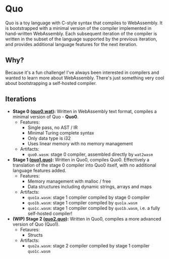 # Quo

Quo is a toy language with C-style syntax that compiles to WebAssembly. It is bootstrapped with a minimal version of the compiler implemented in hand-written WebAssembly. Each subsequent iteration of the compiler is written in the subset of the language supported by the previous iteration, and provides additional language features for the next iteration.

## Why?

Because it's a fun challenge! I've always been interested in compilers and wanted to learn more about WebAssembly. There's just something very cool about bootstrapping a self-hosted compiler.

## Iterations

- **Stage 0 ([quo0.wat](./src/quo0/quo0.wat)):** Written in WebAssembly text format, compiles a minimal version of Quo - **Quo0**.
  - Features:
    - Single pass, no AST / IR
    - Minimal Turing complete syntax
    - Only data type is i32
    - Uses linear memory with no memory management
  - Artifacts:
    - `quo0.wasm`: stage 0 compiler, assembled directly by `wat2wasm`
- **Stage 1 ([quo1.quo](./src/quo1/quo1.quo)):** Written in Quo0, compiles Quo0. Effectively a translation of the stage 0 compiler into Quo0 itself, with no additional language features added.
  - Features:
    - Memory management with malloc / free
    - Data structures including dynamic strings, arrays and maps
  - Artifacts:
    - `quo1a.wasm`: stage 1 compiler compiled by stage 0 compiler
    - `quo1b.wasm`: stage 1 compiler compiled by `quo1a.wasm`
    - `quo1c.wasm`: stage 1 compiler compiled by `quo1b.wasm`, i.e. a fully self-hosted compiler!
- **(WIP) Stage 2 ([quo2.quo](./src/quo2/quo2.quo)):** Written in Quo0, compiles a more advanced version of Quo (Quo1).
  - Fetaures:
    - Structs
  - Artifacts:
    - `quo2a.wasm`: stage 2 compiler compiled by stage 1 compiler `quo1c.wasm`
